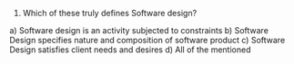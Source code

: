 1. Which of these truly defines Software design?

  a) Software design is an activity subjected to constraints
  b) Software Design specifies nature and composition of software product
  c) Software Design satisfies client needs and desires
  d) All of the mentioned

